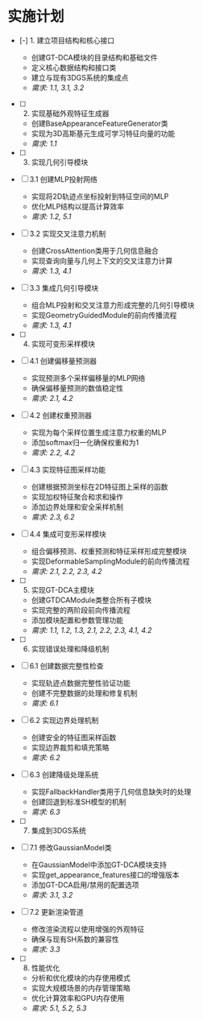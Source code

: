 # 实施计划

- [-] 1. 建立项目结构和核心接口


  - 创建GT-DCA模块的目录结构和基础文件
  - 定义核心数据结构和接口类
  - 建立与现有3DGS系统的集成点
  - _需求: 1.1, 3.1, 3.2_

- [ ] 2. 实现基础外观特征生成器
  - 创建BaseAppearanceFeatureGenerator类
  - 实现为3D高斯基元生成可学习特征向量的功能
  - _需求: 1.1_

- [ ] 3. 实现几何引导模块
- [ ] 3.1 创建MLP投射网络
  - 实现将2D轨迹点坐标投射到特征空间的MLP
  - 优化MLP结构以提高计算效率
  - _需求: 1.2, 5.1_

- [ ] 3.2 实现交叉注意力机制
  - 创建CrossAttention类用于几何信息融合
  - 实现查询向量与几何上下文的交叉注意力计算
  - _需求: 1.3, 4.1_

- [ ] 3.3 集成几何引导模块
  - 组合MLP投射和交叉注意力形成完整的几何引导模块
  - 实现GeometryGuidedModule的前向传播流程
  - _需求: 1.3, 4.1_

- [ ] 4. 实现可变形采样模块
- [ ] 4.1 创建偏移量预测器
  - 实现预测多个采样偏移量的MLP网络
  - 确保偏移量预测的数值稳定性
  - _需求: 2.1, 4.2_

- [ ] 4.2 创建权重预测器
  - 实现为每个采样位置生成注意力权重的MLP
  - 添加softmax归一化确保权重和为1
  - _需求: 2.2, 4.2_

- [ ] 4.3 实现特征图采样功能
  - 创建根据预测坐标在2D特征图上采样的函数
  - 实现加权特征聚合和求和操作
  - 添加边界处理和安全采样机制
  - _需求: 2.3, 6.2_

- [ ] 4.4 集成可变形采样模块
  - 组合偏移预测、权重预测和特征采样形成完整模块
  - 实现DeformableSamplingModule的前向传播流程
  - _需求: 2.1, 2.2, 2.3, 4.2_

- [ ] 5. 实现GT-DCA主模块
  - 创建GTDCAModule类整合所有子模块
  - 实现完整的两阶段前向传播流程
  - 添加模块配置和参数管理功能
  - _需求: 1.1, 1.2, 1.3, 2.1, 2.2, 2.3, 4.1, 4.2_

- [ ] 6. 实现错误处理和降级机制
- [ ] 6.1 创建数据完整性检查
  - 实现轨迹点数据完整性验证功能
  - 创建不完整数据的处理和修复机制
  - _需求: 6.1_

- [ ] 6.2 实现边界处理机制
  - 创建安全的特征图采样函数
  - 实现边界裁剪和填充策略
  - _需求: 6.2_

- [ ] 6.3 创建降级处理系统
  - 实现FallbackHandler类用于几何信息缺失时的处理
  - 创建回退到标准SH模型的机制
  - _需求: 6.3_

- [ ] 7. 集成到3DGS系统
- [ ] 7.1 修改GaussianModel类
  - 在GaussianModel中添加GT-DCA模块支持
  - 实现get_appearance_features接口的增强版本
  - 添加GT-DCA启用/禁用的配置选项
  - _需求: 3.1, 3.2_

- [ ] 7.2 更新渲染管道
  - 修改渲染流程以使用增强的外观特征
  - 确保与现有SH系数的兼容性
  - _需求: 3.3_

- [ ] 8. 性能优化
  - 分析和优化模块的内存使用模式
  - 实现大规模场景的内存管理策略
  - 优化计算效率和GPU内存使用
  - _需求: 5.1, 5.2, 5.3_    